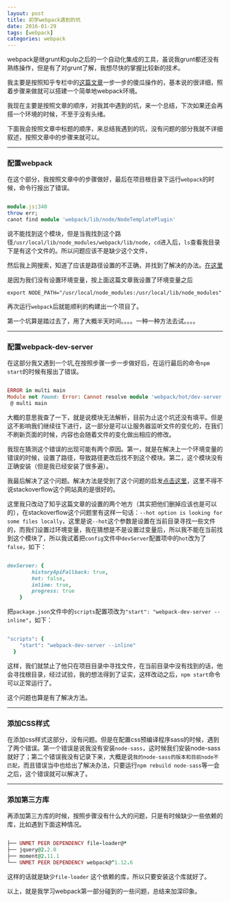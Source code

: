 ```yaml
---
layout: post
title: 初学webpack遇到的坑
date: 2016-01-29
tags: [webpack]
categories: webpack
---
```


webpack是继grunt和gulp之后的一个自动化集成的工具，虽说我grunt都还没有熟练操作，但是有了对grunt了解，我想尽快的掌握比较新的技术。

我主要是按照知乎专栏中的[这篇文章](http://zhuanlan.zhihu.com/FrontendMagazine/20367175)一步一步的傻瓜操作的，基本说的很详细，照着步骤来做就可以搭建一个简单地webpack环境。

我现在主要是按照文章的顺序，对我其中遇到的坑，来一个总结，下次如果还会再搭一个环境的时候，不至于没有头绪。

下面我会按照文章中标题的顺序，来总结我遇到的坑，没有问题的部分我就不详细叙述，按照文章中的步骤来就可以。

*****

### 配置webpack

在这个部分，我按照文章中的步骤做好，最后在项目根目录下运行`webpack`的时候，命令行报出了错误。

```ruby

module.js:340
throw err;
canot find module 'webpack/lib/node/NodeTemplatePlugin'

```

说不能找到这个模块，但是当我找到这个路径`/usr/local/lib/node_modules/webpack/lib/node`，`cd`进入后，`ls`查看我目录下是有这个文件的。所以问题应该不是缺少这个文件，

然后我上网搜索，知道了应该是路径设置的不正确，并找到了解决的办法。[在这里](https://segmentfault.com/a/1190000002478924)

是因为我们没有设置环境变量，按上面这篇文章我设置了环境变量之后

`export NODE_PATH="/usr/local/node_modules:/usr/local/lib/node_modules" `

再次运行`webpack`后就能顺利的构建出一个项目了。

第一个坑算是踏过去了，用了大概半天时间。。。。一种一种方法去试。。。。

*******

### 配置webpack-dev-server

在这部分我又遇到一个坑,在按照步骤一步一步做好后，在运行最后的命令`npm start`的时候有报出了错误。

```ruby

ERROR in multi main
Module not found: Error: Cannot resolve module 'webpack/hot/dev-server' in /Users/yatessss/webpack
 @ multi main

```

大概的意思我查了一下，就是说模块无法解析，目前为止这个坑还没有填平。但是这不影响我们继续往下进行，这一部分是可以让服务器监听文件的变化的，在我们不刷新页面的时候，内容也会随着文件的变化做出相应的修改。

我现在猜测这个错误的出现可能有两个原因。第一，就是在解决上一个环境变量的错误的时候，设置了路径，导致路径更改后找不到这个模块。第二，这个模块没有正确安装（但是我已经安装了很多遍）。

我最后解决了这个问题。解决方法是受到了这个问题的启发[点击这里](http://stackoverflow.com/questions/29290301/cant-get-webpack-hot-module-replacement-to-work)，这里不得不说stackoverflow这个网站真的是很好的。

这里我只改动了知乎这篇文章的设置的两个地方（其实把他们删掉应该也是可以的），在stackoverflow这个问题里有这样一句话：`--hot option is looking for some files locally`，这里是说`--hot`这个参数是设置在当前目录寻找一些文件的，而我们设置过环境变量，我在猜想是不是设置过变量后，所以我不能在当前找到这个模块了，所以我试着把`config`文件中`devServer`配置项中的`hot`改为了`false`，如下：

```ruby

devServer: {
        historyApiFallback: true,
        hot: false,
        inline: true,
        progress: true
    }

```

把`package.json`文件中的`scripts`配置项改为`"start": "webpack-dev-server --inline"`，如下：

```ruby

"scripts": {
    "start": "webpack-dev-server --inline"
  }

```

这样，我们就禁止了他只在项目目录中寻找文件，在当前目录中没有找到的话，他会寻找根目录，经过试验，我的想法得到了证实，这样改动之后，`npm start`命令可以正常运行了。

这个问题也算是有了解决方法。


*******

### 添加CSS样式

在添加css样式这部分，没有问题。但是在配置css预编译程序sass的时候，遇到了两个错误。第一个错误是说我没有安装`node-sass`，这时候我们安装node-sass就好了；第二个错误我没有记录下来，大概是说`我的node-sass的版本和目前node不匹配`，而且错误当中也给出了解决办法，只要运行`npm rebuild node-sass`等一会之后，这个错误就可以解决了。

*******

### 添加第三方库

再添加第三方库的时候，按照步骤没有什么大的问题，只是有时候缺少一些依赖的库，比如遇到下面这种情况。

```ruby

├── UNMET PEER DEPENDENCY file-loader@*
├── jquery@2.2.0
├── moment@2.11.1
└── UNMET PEER DEPENDENCY webpack@^1.12.6

```

这样的话就是缺少`file-loader` 这个依赖的库，所以只要安装这个库就好了。


以上，就是我学习webpack第一部分碰到的一些问题，总结来加深印象。

